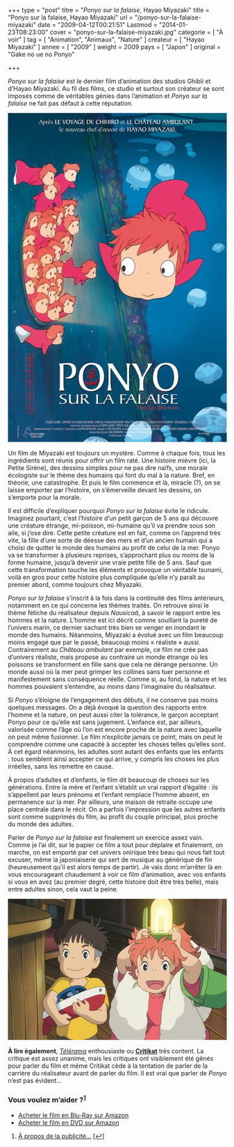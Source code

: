 +++
type = "post"
titre = "<em>Ponyo sur la falaise</em>, Hayao Miyazaki"
title = "Ponyo sur la falaise, Hayao Miyazaki"
url = "/ponyo-sur-la-falaise-miyazaki"
date = "2009-04-12T00:21:51"
Lastmod = "2014-01-23T08:23:00"
cover = "ponyo-sur-la-falaise-miyazaki.jpg"
categorie = [ "À voir" ]
tag = [ "Animation", "Animaux", "Nature" ]
createur = [ "Hayao Miyazaki" ]
annee = [ "2009" ]
weight = 2009
pays = [ "Japon" ]
original = "Gake no ue no Ponyo"

+++

<p><em>Ponyo sur la falaise</em> est le dernier film d&rsquo;animation des studios Ghibli et d&rsquo;Hayao Miyazaki. Au fil des films, ce studio et surtout son créateur se sont imposés comme de véritables génies dans l&rsquo;animation et <em>Ponyo sur la falaise</em> ne fait pas défaut à cette réputation.</p>
<div style="text-align: center;"><a href="http://www.allocine.fr/film/fichefilm_gen_cfilm=127194.html"><img src="ponyo-sur-la-falaise.jpg" border="0" alt="ponyo-sur-la-falaise.jpg" width="600" height="758" /></a></div>
<p>Un film de Miyazaki est toujours un mystère. Comme à chaque fois, tous les ingrédients sont réunis pour offrir un film raté. Une histoire mièvre (ici, la Petite Sirène), des dessins simples pour ne pas dire naïfs, une morale écologiste sur le thème des humains qui font du mal à la nature. Bref, en théorie, une catastrophe. Et puis le film commence et là, miracle (?), on se laisse emporter par l&rsquo;histoire, on s&rsquo;émerveille devant les dessins, on s&rsquo;emporte pour la morale.</p>
<p>Il est difficile d&rsquo;expliquer pourquoi <em>Ponyo sur la falaise</em> évite le ridicule. Imaginez pourtant, c&rsquo;est l&rsquo;histoire d&rsquo;un petit garçon de 5 ans qui découvre une créature étrange, mi-poisson, mi-humaine qu&rsquo;il va prendre sous son aile, si j&rsquo;ose dire. Cette petite créature est en fait, comme on l&rsquo;apprend très vite, la fille d&rsquo;une sorte de déesse des mers et d&rsquo;un ancien humain qui a choisi de quitter le monde des humains au profit de celui de la mer. Ponyo va se transformer à plusieurs reprises, s&rsquo;approchant plus ou moins de la forme humaine, jusqu&rsquo;à devenir une vraie petite fille de 5 ans. Sauf que cette transformation touche les éléments et provoque un véritable tsunami, voilà en gros pour cette histoire plus compliquée qu&rsquo;elle n&rsquo;y paraît au premier abord, comme toujours chez Miyazaki.</p>
<p><em>Ponyo sur la falaise</em> s&rsquo;inscrit à la fois dans la continuité des films antérieurs, notamment en ce qui concerne les thèmes traités. On retrouve ainsi le thème fétiche du réalisateur depuis <em>Nausicaä</em>, à savoir le rapport entre les hommes et la nature. L&rsquo;homme est ici décrit comme souillant la pureté de l&rsquo;univers marin, ce dernier sachant très bien se venger en inondant le monde des humains. Néanmoins, Miyazaki a évolué avec un film beaucoup moins engagé que par le passé, beaucoup moins &laquo;&nbsp;réaliste&nbsp;&raquo; aussi. Contrairement au <em>Château ambulant</em> par exemple, ce film ne crée pas d&rsquo;univers réaliste, mais propose au contraire un monde étrange où les poissons se transforment en fille sans que cela ne dérange personne. Un monde aussi où la mer peut grimper les collines sans tuer personne et manifestement sans conséquence réelle. Comme si, au fond, la nature et les hommes pouvaient s&rsquo;entendre, au moins dans l&rsquo;imaginaire du réalisateur.</p>
<p>Si <em>Ponyo</em> s&rsquo;éloigne de l&rsquo;engagement des débuts, il ne conserve pas moins quelques messages. On a déjà évoqué la question des rapports entre l&rsquo;homme et la nature, on peut aussi citer la tolérance, le garçon acceptant Ponyo pour ce qu&rsquo;elle est sans jugement. L&rsquo;enfance est, par ailleurs, valorisée comme l&rsquo;âge où l&rsquo;on est encore proche de la nature avec laquelle on peut même fusionner. Le film n&rsquo;explicite jamais ce point, mais on peut le comprendre comme une capacité à accepter les choses telles qu&rsquo;elles sont. À cet égard néanmoins, les adultes sont autant des enfants que les enfants : tous semblent ainsi accepter ce qui arrive, y compris les choses les plus irréelles, sans les remettre en cause.</p>
<p>À propos d&rsquo;adultes et d&rsquo;enfants, le film dit beaucoup de choses sur les générations. Entre la mère et l&rsquo;enfant s&rsquo;établit un vrai rapport d&rsquo;égalité : ils s&rsquo;appellent par leurs prénoms et l&rsquo;enfant remplace l&rsquo;homme absent, en permanence sur la mer. Par ailleurs, une maison de retraite occupe une place centrale dans le récit. On a parfois l&rsquo;impression que les autres enfants sont comme supprimés du film, au profit du couple principal, plus proche du monde des adultes.</p>
<p>Parler de <em>Ponyo sur la falaise</em> est finalement un exercice assez vain. Comme je l&rsquo;ai dit, sur le papier ce film a tout pour déplaire et finalement, on marche, on est emporté par cet univers onirique très beau qui nous fait tout excuser, même la japoniaiserie qui sert de musique au générique de fin (heureusement qu&rsquo;il est alors temps de partir). Je vais donc m&rsquo;arrêter là en vous encourageant chaudement à voir ce film d&rsquo;animation, avec vos enfants si vous en avez (au premier degré, cette histoire doit être très belle), mais entre adultes sinon, cela vaut la peine.</p>
<div style="text-align: center;"><img src="ponyo-sur-la-falaise-1.jpg" border="0" alt="ponyo-sur-la-falaise-1.jpg" width="600" height="325" /></div>
<p><strong>À lire également</strong>, <em><a href="http://www.telerama.fr/cinema/films/ponyo-sur-la-falaise,375355,critique.php">Télérama</a></em> enthousiaste ou <strong><a href="http://www.critikat.com/Ponyo-sur-la-falaise.html">Critikat</a></strong> très content. La critique est assez unanime, mais les critiques ont visiblement été gênés pour parler du film et même Critikat cède à la tentation de parler de la carrière du réalisateur avant de parler du film. Il est vrai que parler de <em>Ponyo</em> n&rsquo;est pas évident&#8230;</p>
<div class="amazon">
<h3>Vous voulez m&rsquo;aider ?<sup><a href="#footnote_0_1450" id="identifier_0_1450" class="footnote-link footnote-identifier-link" title="&Agrave; propos de la publicit&eacute;&hellip;">1</a></sup></h3>
<ul>
<li><a href="http://www.amazon.fr/gp/product/B002SKMGFC/ref=as_li_ss_tl?ie=UTF8&#038;tag=leblogdenic07-21&#038;linkCode=as2&#038;camp=1642&#038;creative=19458&#038;creativeASIN=B002SKMGFC">Acheter le film en Blu-Ray sur Amazon</a></li>
<li><a href="http://www.amazon.fr/gp/product/B002SKMGF2/ref=as_li_ss_tl?ie=UTF8&#038;tag=leblogdenic07-21&#038;linkCode=as2&#038;camp=1642&#038;creative=19458&#038;creativeASIN=B002SKMGF2">Acheter le film en DVD sur Amazon</a></li>
</ul>
</div>
<ol class="footnotes"><li id="footnote_0_1450" class="footnote"><a href="http://voiretmanger.fr/soutien/">À propos de la publicité…</a> [<a href="#identifier_0_1450" class="footnote-link footnote-back-link">&#8617;</a>]</li></ol>
